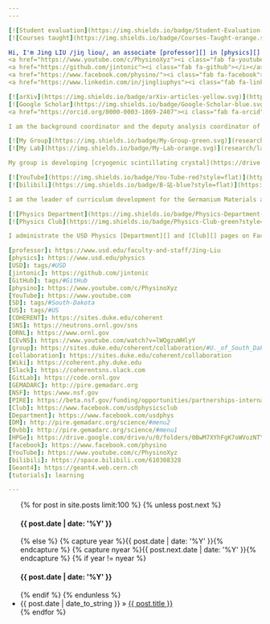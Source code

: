 ```yaml
---
---

[![Student evaluation](https://img.shields.io/badge/Student-Evaluation-green.svg)](https://www.ratemyprofessors.com/ShowRatings.jsp?tid=2008328)
[![Courses taught](https://img.shields.io/badge/Courses-Taught-orange.svg)](teaching/courses)

Hi, I'm Jing LIU /jiŋ liou/, an associate [professor][] in [physics][] at the University of South Dakota ([USD][]), [SD][], [US][], also known as [jintonic][] on [GitHub][] and [physino][] on [YouTube][]. You can get connected to me through various social media channels:
<a href="https://www.youtube.com/c/PhysinoXyz"><i class="fab fa-youtube"></i></a>
<a href="https://github.com/jintonic"><i class="fab fa-github"></i></a>
<a href="https://www.facebook.com/physino/"><i class="fab fa-facebook"></i></a>
<a href="https://www.linkedin.com/in/jingliuphys"><i class="fab fa-linkedin"></i></a>

[![arXiv](https://img.shields.io/badge/arXiv-articles-yellow.svg)](https://arxiv.org/a/liu_j_2.html)
[![Google Scholar](https://img.shields.io/badge/Google-Scholar-blue.svg)](https://scholar.google.com/citations?user=yKumdPcAAAAJ)
<a href="https://orcid.org/0000-0003-1869-2407"><i class="fab fa-orcid"></i></a>

I am the background coordinator and the deputy analysis coordinator of the [COHERENT][] experiment at the Spallation Neutron Source ([SNS][]), Oak Ridge National Laboratory ([ORNL][]), searching for new physics through the detection of Coherent Elastic neutrino(ν)-Nucleus Scatterings ([CEvNS][]). I also represent the USD [group][] in the COHERENT [Collaboration][] Board (CB). Please tell me your USD email address if you want to access the COHERENT [Wiki][], [Slack][] channel, and [Git repositories][GitLab]. I maintain a series of [tutorials][] here to help you get started with <a href="tags/#COHERENT"><i class="fas fa-tag"></i>COHERENT</a> and <a href="tags/#ORNL"><i class="fas fa-tag"></i>ORNL</a> related research.

[![My Group](https://img.shields.io/badge/My-Group-green.svg)](research/group)
[![My Lab](https://img.shields.io/badge/My-Lab-orange.svg)](research/lab)

My group is developing [cryogenic scintillating crystal](https://drive.google.com/drive/u/0/folders/0BwM7XYhFgK7oM2lITXdBLWlBc3M) and high purity germanium ([HPGe][]) crystal based particle detectors. Please tell me your preferred Gmail accounts for me to share with you our internal resources about them hosted on Google Drive.

[![YouTube](https://img.shields.io/badge/You-Tube-red?style=flat)](https://www.youtube.com/c/PhysinoXyz)
[![bilibili](https://img.shields.io/badge/B-站-blue?style=flat)](https://space.bilibili.com/610308328)

I am the leader of curriculum development for the Germanium Materials and Detectors Advancement Research Consortium ([GEMADARC][]), a global partnership funded through [NSF][] [PIRE][] to advance germanium technologies for the search of [dark matter][DM], [neutrinoless double-beta decay][0vbb] and other rare physics processes. I initiated and co-organized GEMADARC [summer schools](http://pire.gemadarc.org/education/) since 2018. The school became virtual in 2020 because of COVID, and I started to post tutorials about [Geant4][] in my [YouTube][] and [bilibili][] channels.

[![Physics Department](https://img.shields.io/badge/Physics-Department-blue?style=flat)](https://www.facebook.com/usdphys)
[![Physics Club](https://img.shields.io/badge/Physics-Club-green?style=flat)](https://www.facebook.com/usdphysicsclub)

I administrate the USD Physics [Department][] and [Club][] pages on Facebook. Please let me know through [my Facebook channel][facebook] if you want to get connected or contribute to the pages.

[professor]: https://www.usd.edu/faculty-and-staff/Jing-Liu
[physics]: https://www.usd.edu/physics
[USD]: tags/#USD
[jintonic]: https://github.com/jintonic
[GitHub]: tags/#GitHub
[physino]: https://www.youtube.com/c/PhysinoXyz
[YouTube]: https://www.youtube.com
[SD]: tags/#South-Dakota
[US]: tags/#US
[COHERENT]: https://sites.duke.edu/coherent
[SNS]: https://neutrons.ornl.gov/sns
[ORNL]: https://www.ornl.gov
[CEvNS]: https://www.youtube.com/watch?v=lWQgzuWHlyY
[group]: https://sites.duke.edu/coherent/collaboration/#U._of_South_Dakota
[collaboration]: https://sites.duke.edu/coherent/collaboration
[Wiki]: https://coherent.phy.duke.edu
[Slack]: https://coherentsns.slack.com
[GitLab]: https://code.ornl.gov
[GEMADARC]: http://pire.gemadarc.org
[NSF]: https:/www.nsf.gov
[PIRE]: https://beta.nsf.gov/funding/opportunities/partnerships-international-research-and-education-pire-0
[Club]: https://www.facebook.com/usdphysicsclub
[Department]: https://www.facebook.com/usdphys
[DM]: http://pire.gemadarc.org/science/#menu2
[0vbb]: http://pire.gemadarc.org/science/#menu1
[HPGe]: https://drive.google.com/drive/u/0/folders/0BwM7XYhFgK7oWVozNTY5alhjNzQ
[facebook]: https://www.facebook.com/physino
[YouTube]: https://www.youtube.com/c/PhysinoXyz
[bilibili]: https://space.bilibili.com/610308328
[Geant4]: https://geant4.web.cern.ch
[tutorials]: learning

---
```


<ul class="list-unstyled">
  {% for post in site.posts limit:100 %}
  {% unless post.next %}
  <h4>{{ post.date | date: '%Y' }}</h4>
  {% else %} {% capture year %}{{ post.date | date: '%Y' }}{% endcapture %} {% capture nyear %}{{ post.next.date | date: '%Y' }}{% endcapture %}
  {% if year != nyear %}
  <h4>{{ post.date | date: '%Y' }}</h4> {% endif %}
  {% endunless %}
  <li><span class="glyphicon glyphicon-time"></span> {{ post.date | date_to_string }} &raquo; <a class="text-uppercase" href="{{ post.url }}">{{ post.title }}</a></li>
  {% endfor %}
</ul>

